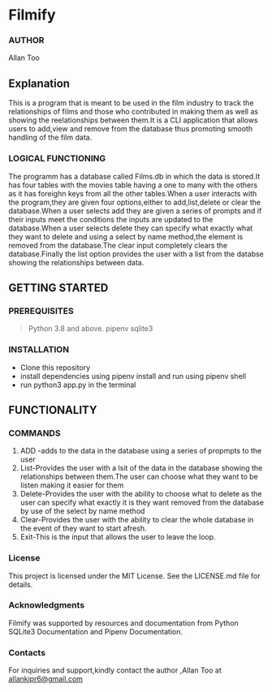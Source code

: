  # Filmify
 ### AUTHOR
 Allan Too
 ## Explanation
 This is a program that is meant to be used in the film industry to track the relationships of films and those who contributed in making them as well as showing the reelationships between them.It is a CLI application that allows users to add,view and remove from the database thus promoting smooth handling of the film data.
### LOGICAL FUNCTIONING 
The programm has a database called Films.db in which the data is stored.It has four tables with the movies table having a one to many with the others as it has foreighn keys from all the other tables.When a user interacts with the program,they are given four options,either to add,list,delete or clear the database.When a user selects add they are given a series of prompts and if their inputs meet the conditions the inputs are updated to the database.When a user selects delete they can specify what exactly what they want to delete and using a select by name method,the element is removed from the database.The clear input completely clears the database.Finally the list option provides the user with a list from the databse showing the relationships between data.
## GETTING STARTED
### PREREQUISITES
 >  Python 3.8 and above.
 >  pipenv
 >  sqlite3
 ### INSTALLATION
 -  Clone this repository
 -  install dependencies using pipenv install and run using pipenv shell
 -  run python3 app.py in the terminal
 ## FUNCTIONALITY
### COMMANDS
 1. ADD -adds to the data in the database using a series of propmpts to the user
 2. List-Provides the user with a lsit of the data in the database showing the relationships between them.The user can choose what they want to be listen making it easier for them
 3. Delete-Provides the user with the ability to choose what to delete as the user can specify what exactly it is they want removed from the database by use of the select by name method
 4. Clear-Provides the user with the ability to clear the whole database in the event of they want to start afresh.
 5. Exit-This is the input that allows the user to leave the loop.
### License
This project is licensed under the MIT License. See the LICENSE.md file for details.
### Acknowledgments
Filmify was supported by resources and documentation from Python SQLite3 Documentation and Pipenv Documentation.
###  Contacts
For inquiries and support,kindly contact the author ,Allan Too at allankipr6@gmail.com
